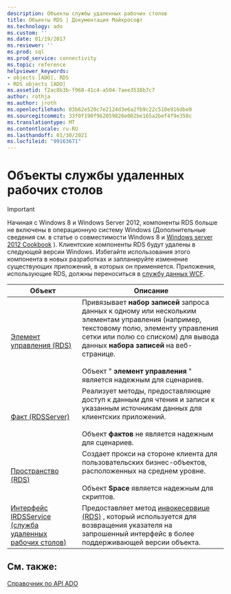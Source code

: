 ```yaml
---
description: Объекты службы удаленных рабочих столов
title: Объекты RDS | Документация Майкрософт
ms.technology: ado
ms.custom: ''
ms.date: 01/19/2017
ms.reviewer: ''
ms.prod: sql
ms.prod_service: connectivity
ms.topic: reference
helpviewer_keywords:
- objects [ADO], RDS
- RDS objects [ADO]
ms.assetid: f2ac8b3b-f968-41c4-a504-7aee3538b7c7
author: rothja
ms.author: jroth
ms.openlocfilehash: 03b62e520c7e2124d3e6a2fb9c22c510e916dbe0
ms.sourcegitcommit: 33f0f190f962059826e002be165a2bef4f9e350c
ms.translationtype: MT
ms.contentlocale: ru-RU
ms.lasthandoff: 01/30/2021
ms.locfileid: "99163671"
---
```

# <a name="rds-objects"></a>Объекты службы удаленных рабочих столов
> [!IMPORTANT]
>  Начиная с Windows 8 и Windows Server 2012, компоненты RDS больше не включены в операционную систему Windows (Дополнительные сведения см. в статье о совместимости Windows 8 и [Windows server 2012 Cookbook](https://www.microsoft.com/download/details.aspx?id=27416) ). Клиентские компоненты RDS будут удалены в следующей версии Windows. Избегайте использования этого компонента в новых разработках и запланируйте изменение существующих приложений, в которых он применяется. Приложения, использующие RDS, должны переноситься в [службу данных WCF](/dotnet/framework/wcf/).  
  
|Объект|Описание|  
|-|-|  
|[Элемент управления (RDS)](./datacontrol-object-rds.md)|Привязывает **набор записей** запроса данных к одному или нескольким элементам управления (например, текстовому полю, элементу управления сетки или полю со списком) для вывода данных **набора записей** на веб-странице.<br /><br /> Объект " **элемент управления** " является надежным для сценариев.|  
|[Факт (RDSServer)](./datafactory-object-rdsserver.md)|Реализует методы, предоставляющие доступ к данным для чтения и записи к указанным источникам данных для клиентских приложений.<br /><br /> Объект **фактов** не является надежным для сценариев.|  
|[Пространство (RDS)](./dataspace-object-rds.md)|Создает прокси на стороне клиента для пользовательских бизнес-объектов, расположенных на среднем уровне.<br /><br /> Объект **Space** является надежным для скриптов.|  
|[Интерфейс IRDSService (служба удаленных рабочих столов)](./irdsservice-interface-rds.md)|Предоставляет метод [инвокесервице (RDS)](./invokeservice-rds.md) , который используется для возвращения указателя на запрошенный интерфейс в более поддерживающей версии объекта.|  
  
## <a name="see-also"></a>См. также:  
 [Справочник по API ADO](./rds-api-reference.md)